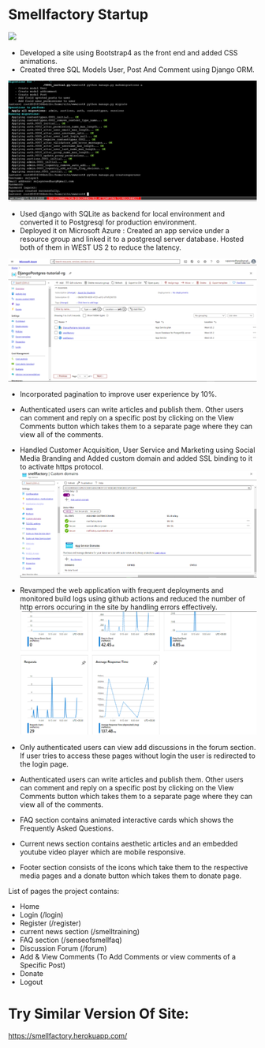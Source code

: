 # Smellfactory Startup

 
 
 ![](readmegifs/Project.gif)



 -  Developed a site using Bootstrap4 as the front end and added CSS animations.
  -   Created three SQL Models User, Post And Comment using Django ORM.
     
 ![](readmegifs/shot1.jpg)
  -   Used django with SQLite as backend for local environment and converted it to Postgresql for production environment. 
  -   Deployed it on Microsoft Azure : Created an app service under a resource group and linked it to a postgresql server database. Hosted both of them in WEST US 2 to reduce the latency. 
   
 ![](readmegifs/shot2.png)
  -  Incorporated pagination to improve user experience by 10\%.
  -   Authenticated users can write articles and publish them. Other users can comment and reply on a specific post by clicking on the View Comments button which takes them to a separate page where they can view all of the comments.
  -  Handled Customer Acquisition, User Service and Marketing using Social Media Branding and Added custom domain and added SSL binding to it to activate https protocol.
  ![](readmegifs/shot3.png)
   -   Revamped the web application with frequent deployments and monitored build logs using github actions and reduced the number of http errors occuring in the site by handling errors effectively. 
   ![](readmegifs/shot4.png)
  -  Only authenticated users can view add discussions in the forum section. If user tries to access these pages without login the user is redirected to the login page. 
  -   Authenticated users can write articles and publish them. Other users can comment and reply on a specific post by clicking on the View Comments button which takes them to a separate page where they can view all of the comments.

  -   FAQ section contains animated interactive cards which shows the Frequently Asked Questions.

  -   Current news section contains aesthetic articles and an embedded youtube video player which are mobile responsive.

  -   Footer section consists of the icons which take them to the respective media pages and a donate button which takes them to donate page.
 




List of pages the project contains:

  - Home
  - Login (/login)
  - Register (/register)
  - current news section (/smelltraining)
  - FAQ section (/senseofsmellfaq)
  - Discussion Forum (/forum)
  - Add & View Comments (To Add Comments or view comments of a Specific Post)
  - Donate
  - Logout



# Try Similar Version Of Site: <br>
https://smellfactory.herokuapp.com/



